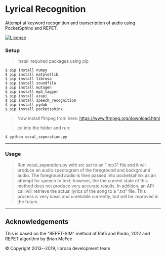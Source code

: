 # Lyrical Recognition
 Attempt at keyword recognition and transcription of audio using PocketSphinx and REPET.

[![License](http://img.shields.io/:license-mit-blue.svg?style=flat-square)](http://badges.mit-license.org)


### Setup

> Install required packages using pip

```shell
$ pip install numpy
$ pip install matplotlib
$ pip install librosa
$ pip install soundfile
$ pip install mutagen
$ pip install mp3_tagger
$ pip install azapi
$ pip install speech_recognition
$ pip install pydub
$ pip install pocketsphinx
```

> Now install ffmpeg from here: https://www.ffmpeg.org/download.html

> cd into the folder and run:

```shell
$ python vocal_seperation.py
```

---
### Usage
> Run vocal_seperation.py with src set to an ".mp3" file and it will produce an audio spectogram of the foreground and background audio. The foreground audio is then passed into pocketsphinx as an attempt for speech to text; however, the the current state of this method does not produce very accurate results. In addition, an API call will retrieve the actual lyrics of the song to a ".txt" file. This process is very basic and unreliable currently, but will be improved in the future.

---

## Acknowledgements
This is based on the "REPET-SIM" method of Rafii and Pardo, 2012
and REPET algorithm by Brian McFee

© Copyright 2013--2019, librosa development team
